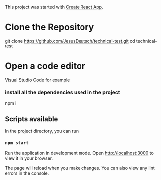 This project was started with [Create React App](https://github.com/facebook/create-react-app).

# Clone the Repository

git clone https://github.com/JesusDeutsch/technical-test.git
cd technical-test

# Open a code editor

Visual Studio Code for example


### install all the dependencies used in the project

npm i

## Scripts available

In the project directory, you can run

### `npm start`

Run the application in development mode.
Open [http://localhost:3000](http://localhost:3000) to view it in your browser.

The page will reload when you make changes.
You can also view any lint errors in the console.
